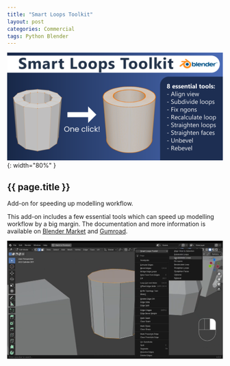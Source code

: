 ```yaml
---
title: "Smart Loops Toolkit"
layout: post
categories: Commercial
tags: Python Blender
---
```


![SLT_Thumbnail](/assets/img/slt/slt_thumbnail.png){: width="80%" }

<h2>{{ page.title }}</h2>

Add-on for speeding up modelling workflow.


This add-on includes a few essential tools which can speed up modelling workflow by
a big margin. The documentation and more information
is available on [Blender Market](https://blendermarket.com/products/smart-loops-toolkit) and
[Gumroad](https://pawelwilczewski.gumroad.com/l/smart-loops-toolkit).

![SLT_Screenshot_1](/assets/img/slt/access.png)